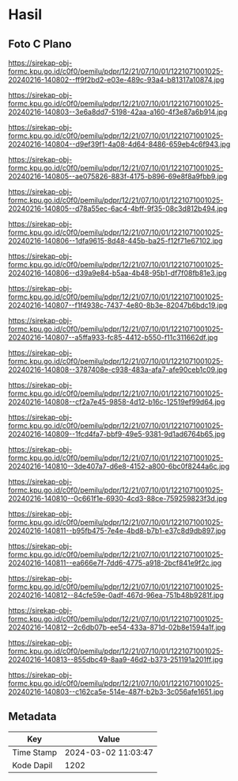 # Hasil

## Foto C Plano

https://sirekap-obj-formc.kpu.go.id/c0f0/pemilu/pdpr/12/21/07/10/01/1221071001025-20240216-140802--ff9f2bd2-e03e-489c-93a4-b81317a10874.jpg

https://sirekap-obj-formc.kpu.go.id/c0f0/pemilu/pdpr/12/21/07/10/01/1221071001025-20240216-140803--3e6a8dd7-5198-42aa-a160-4f3e87a6b914.jpg

https://sirekap-obj-formc.kpu.go.id/c0f0/pemilu/pdpr/12/21/07/10/01/1221071001025-20240216-140804--d9ef39f1-4a08-4d64-8486-659eb4c6f943.jpg

https://sirekap-obj-formc.kpu.go.id/c0f0/pemilu/pdpr/12/21/07/10/01/1221071001025-20240216-140805--ae075826-883f-4175-b896-69e8f8a9fbb9.jpg

https://sirekap-obj-formc.kpu.go.id/c0f0/pemilu/pdpr/12/21/07/10/01/1221071001025-20240216-140805--d78a55ec-6ac4-4bff-9f35-08c3d812b494.jpg

https://sirekap-obj-formc.kpu.go.id/c0f0/pemilu/pdpr/12/21/07/10/01/1221071001025-20240216-140806--1dfa9615-8d48-445b-ba25-f12f71e67102.jpg

https://sirekap-obj-formc.kpu.go.id/c0f0/pemilu/pdpr/12/21/07/10/01/1221071001025-20240216-140806--d39a9e84-b5aa-4b48-95b1-df7f08fb81e3.jpg

https://sirekap-obj-formc.kpu.go.id/c0f0/pemilu/pdpr/12/21/07/10/01/1221071001025-20240216-140807--f1f4938c-7437-4e80-8b3e-82047b6bdc19.jpg

https://sirekap-obj-formc.kpu.go.id/c0f0/pemilu/pdpr/12/21/07/10/01/1221071001025-20240216-140807--a5ffa933-fc85-4412-b550-f11c311662df.jpg

https://sirekap-obj-formc.kpu.go.id/c0f0/pemilu/pdpr/12/21/07/10/01/1221071001025-20240216-140808--3787408e-c938-483a-afa7-afe90ceb1c09.jpg

https://sirekap-obj-formc.kpu.go.id/c0f0/pemilu/pdpr/12/21/07/10/01/1221071001025-20240216-140808--cf2a7e45-9858-4d12-b16c-12519ef99d64.jpg

https://sirekap-obj-formc.kpu.go.id/c0f0/pemilu/pdpr/12/21/07/10/01/1221071001025-20240216-140809--1fcd4fa7-bbf9-49e5-9381-9d1ad6764b65.jpg

https://sirekap-obj-formc.kpu.go.id/c0f0/pemilu/pdpr/12/21/07/10/01/1221071001025-20240216-140810--3de407a7-d6e8-4152-a800-6bc0f8244a6c.jpg

https://sirekap-obj-formc.kpu.go.id/c0f0/pemilu/pdpr/12/21/07/10/01/1221071001025-20240216-140810--0c661f1e-6930-4cd3-88ce-759259823f3d.jpg

https://sirekap-obj-formc.kpu.go.id/c0f0/pemilu/pdpr/12/21/07/10/01/1221071001025-20240216-140811--b95fb475-7e4e-4bd8-b7b1-e37c8d9db897.jpg

https://sirekap-obj-formc.kpu.go.id/c0f0/pemilu/pdpr/12/21/07/10/01/1221071001025-20240216-140811--ea666e7f-7dd6-4775-a918-2bcf841e9f2c.jpg

https://sirekap-obj-formc.kpu.go.id/c0f0/pemilu/pdpr/12/21/07/10/01/1221071001025-20240216-140812--84cfe59e-0adf-467d-96ea-751b48b9281f.jpg

https://sirekap-obj-formc.kpu.go.id/c0f0/pemilu/pdpr/12/21/07/10/01/1221071001025-20240216-140812--2c6db07b-ee54-433a-871d-02b8e1594a1f.jpg

https://sirekap-obj-formc.kpu.go.id/c0f0/pemilu/pdpr/12/21/07/10/01/1221071001025-20240216-140813--855dbc49-8aa9-46d2-b373-251191a201ff.jpg

https://sirekap-obj-formc.kpu.go.id/c0f0/pemilu/pdpr/12/21/07/10/01/1221071001025-20240216-140803--c162ca5e-514e-487f-b2b3-3c056afe1651.jpg


## Metadata

| Key        | Value               |
| ---------- | ------------------- |
| Time Stamp | 2024-03-02 11:03:47 |
| Kode Dapil | 1202                |



